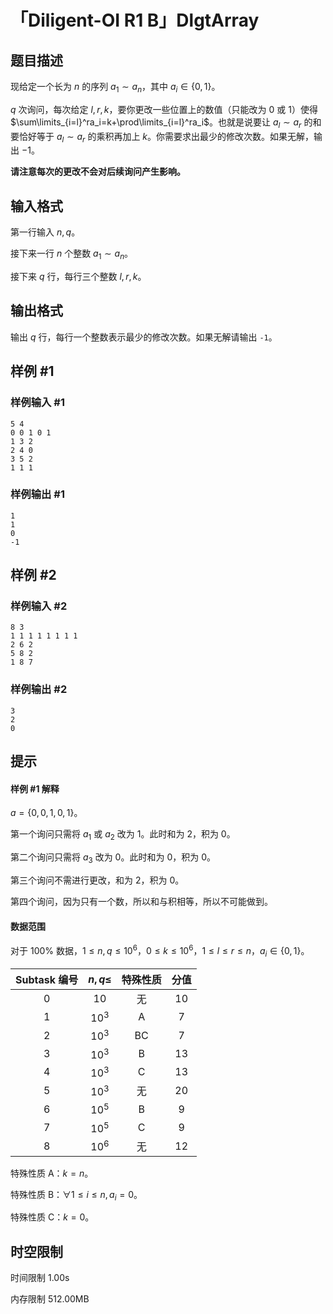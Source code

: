 # 「Diligent-OI R1 B」DlgtArray

## 题目描述

现给定一个长为 $n$ 的序列 $a_1\sim a_n$，其中 $a_i\in\{0,1\}$。

$q$ 次询问，每次给定 $l,r,k$，要你更改一些位置上的数值（只能改为 $0$ 或 $1$）使得 $\sum\limits_{i=l}^ra_i=k+\prod\limits_{i=l}^ra_i$。也就是说要让 $a_l\sim a_r$ 的和要恰好等于 $a_l\sim a_r$ 的乘积再加上 $k$。你需要求出最少的修改次数。如果无解，输出 $-1$。

**请注意每次的更改不会对后续询问产生影响。**

## 输入格式

第一行输入 $n,q$。

接下来一行 $n$ 个整数 $a_1\sim a_n$。

接下来 $q$ 行，每行三个整数 $l,r,k$。

## 输出格式

输出 $q$ 行，每行一个整数表示最少的修改次数。如果无解请输出 `-1`。

## 样例 #1

### 样例输入 #1

```
5 4
0 0 1 0 1
1 3 2
2 4 0
3 5 2
1 1 1
```

### 样例输出 #1

```
1
1
0 
-1
```

## 样例 #2

### 样例输入 #2

```
8 3
1 1 1 1 1 1 1 1
2 6 2
5 8 2
1 8 7
```

### 样例输出 #2

```
3
2
0
```

## 提示

#### 样例 #1 解释

$a=\{0,0,1,0,1\}$。

第一个询问只需将 $a_1$ 或 $a_2$ 改为 $1$。此时和为 $2$，积为 $0$。

第二个询问只需将 $a_3$ 改为 $0$。此时和为 $0$，积为 $0$。

第三个询问不需进行更改，和为 $2$，积为 $0$。

第四个询问，因为只有一个数，所以和与积相等，所以不可能做到。

#### 数据范围

对于 $100\%$ 数据，$1\le n,q\le10^6$，$0\le k\le10^6$，$1\le l\le r\le n$，$a_i\in\{0,1\}$。

| Subtask 编号 | $n,q\le$ | 特殊性质 | 分值 |
| :----------: | :----------: | :----------: | :----------: |
| $0$ | $10$ | 无 | $10$ |
| $1$ | $10^3$ | A | $7$ |
| $2$ | $10^3$ | BC | $7$ |
| $3$ | $10^3$ | B | $13$ |
| $4$ | $10^3$ | C | $13$ |
| $5$ | $10^3$ | 无 | $20$ |
| $6$ | $10^5$ | B | $9$ |
| $7$ | $10^5$ | C | $9$ |
| $8$ | $10^6$ | 无 | $12$ |

特殊性质 A：$k=n$。

特殊性质 B：$\forall 1\le i\le n,a_i=0$。

特殊性质 C：$k=0$。

## 时空限制



时间限制
1.00s

内存限制
512.00MB